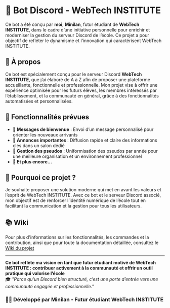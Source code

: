 # 🤖 Bot Discord - WebTech INSTITUTE  

Ce bot a été conçu par **moi**, **Minilan**, futur étudiant de **WebTech INSTITUTE**, dans le cadre d’une initiative personnelle pour enrichir et moderniser la gestion du serveur Discord de l’école. Ce projet a pour objectif de refléter le dynamisme et l’innovation qui caractérisent WebTech INSTITUTE.  

## 🌟 **À propos**  

Ce bot est spécialement conçu pour le serveur Discord **WebTech INSTITUTE**, que j’ai élaboré de A à Z afin de proposer une plateforme accueillante, fonctionnelle et professionnelle. Mon projet vise à offrir une expérience optimisée pour les futurs élèves, les membres intéressés par l’établissement, et la communauté en général, grâce à des fonctionnalités automatisées et personnalisées.  

## 🚀 **Fonctionnalités prévues**  

- **👋 Messages de bienvenue** : Envoi d’un message personnalisé pour orienter les nouveaux arrivants
- **📢 Annonces importantes** : Diffusion rapide et claire des informations clés dans un salon dédié
- **📝 Gestion des pseudos** : Uniformisation des pseudos par année pour une meilleure organisation et un environnement professionnel
- **🧩 Et plus encore...**  

## 🎯 **Pourquoi ce projet ?**  

Je souhaite proposer une solution moderne qui met en avant les valeurs et l’esprit de WebTech INSTITUTE. Avec ce bot et le serveur Discord associé, mon objectif est de renforcer l’identité numérique de l’école tout en facilitant la communication et la gestion pour tous les utilisateurs.

## 📚 **Wiki**

Pour plus d'informations sur les fonctionnalités, les commandes et la contribution, ainsi que pour toute la documentation détaillée, consultez le [Wiki du projet](https://github.com/Minilan69/WebTech-Discord-Bot/wiki/%F0%9F%8F%A0-%7C-Acceuil)

---

**Ce bot reflète ma vision en tant que futur étudiant motivé de WebTech INSTITUTE : contribuer activement à la communauté et offrir un outil pratique qui valorise l’école**  
🎓 *"Parce qu’un Discord bien structuré, c’est une porte d’entrée vers une communauté engagée et professionnelle."*  

### 👨‍💻 **Développé par Minilan - Futur étudiant WebTech INSTITUTE**  
